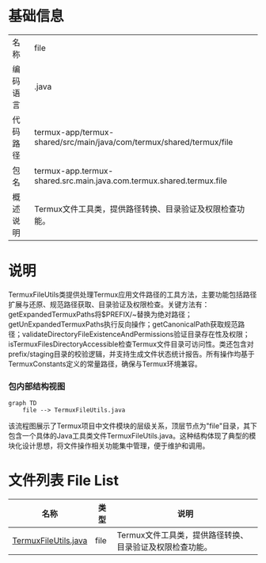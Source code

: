 # 基础信息

|      |      |
|------|------|
| 名称 | file |
| 编码语言 | .java |
| 代码路径 | termux-app/termux-shared/src/main/java/com/termux/shared/termux/file |
| 包名 | termux-app.termux-shared.src.main.java.com.termux.shared.termux.file |
| 概述说明 | Termux文件工具类，提供路径转换、目录验证及权限检查功能。 |

# 说明

TermuxFileUtils类提供处理Termux应用文件路径的工具方法，主要功能包括路径扩展与还原、规范路径获取、目录验证及权限检查。关键方法有：getExpandedTermuxPaths将$PREFIX/~替换为绝对路径；getUnExpandedTermuxPaths执行反向操作；getCanonicalPath获取规范路径；validateDirectoryFileExistenceAndPermissions验证目录存在性及权限；isTermuxFilesDirectoryAccessible检查Termux文件目录可访问性。类还包含对prefix/staging目录的校验逻辑，并支持生成文件状态统计报告。所有操作均基于TermuxConstants定义的常量路径，确保与Termux环境兼容。


### 包内部结构视图

```mermaid
graph TD
    file --> TermuxFileUtils.java
```

该流程图展示了Termux项目中文件模块的层级关系，顶层节点为"file"目录，其下包含一个具体的Java工具类文件TermuxFileUtils.java。这种结构体现了典型的模块化设计思想，将文件操作相关功能集中管理，便于维护和调用。

# 文件列表 File List

| 名称   | 类型  | 说明 |
|-------|------|-------------|
| [TermuxFileUtils.java](TermuxFileUtils.md) | file | Termux文件工具类，提供路径转换、目录验证及权限检查功能。 |


